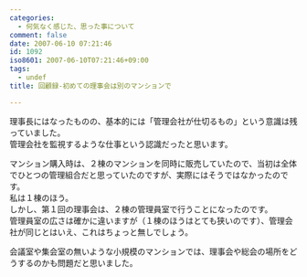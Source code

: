 ```yaml
---
categories:
  - 何気なく感じた、思った事について
comment: false
date: 2007-06-10 07:21:46
id: 1092
iso8601: 2007-06-10T07:21:46+09:00
tags:
  - undef
title: 回顧録-初めての理事会は別のマンションで

---
```


<div class="entry-body">
                                 <p>理事長にはなったものの、基本的には「管理会社が仕切るもの」という意識は残っていました。<br />
管理会社を監視するような仕事という認識だったと思います。</p>

<p>マンション購入時は、２棟のマンションを同時に販売していたので、当初は全体でひとつの管理組合だと思っていたのですが、実際にはそうではなかったのです。<br />
私は１棟のほう。<br />
しかし、第１回の理事会は、２棟の管理員室で行うことになったのです。<br />
管理員室の広さは確かに違いますが（１棟のほうはとても狭いのです）、管理会社が同じとはいえ、これはちょっと無しでしょう。</p>

<p>会議室や集会室の無いような小規模のマンションでは、理事会や総会の場所をどうするのかも問題だと思いました。</p>
                              </div>
    	
